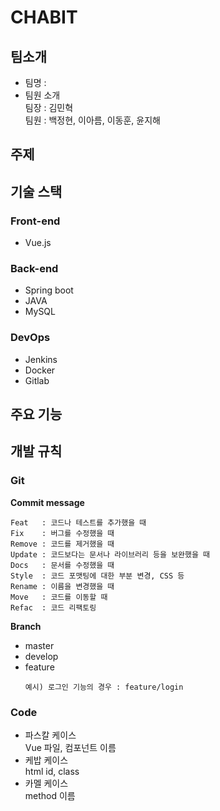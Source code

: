 # CHABIT
## 팀소개  
* 팀명 :  
* 팀원 소개  
    팀장 : 김민혁  
    팀원 : 백정현, 이아름, 이동훈, 윤지해  

## 주제  
## 기술 스택  
### Front-end  
* Vue.js  

### Back-end  
* Spring boot  
* JAVA  
* MySQL  

### DevOps  
* Jenkins  
* Docker  
* Gitlab  

## 주요 기능  
## 개발 규칙  
### Git  
**Commit message**  
```
Feat   : 코드나 테스트를 추가했을 때
Fix    : 버그를 수정했을 때
Remove : 코드를 제거했을 때
Update : 코드보다는 문서나 라이브러리 등을 보완했을 때
Docs   : 문서를 수정했을 때
Style  : 코드 포맷팅에 대한 부분 변경, CSS 등
Rename : 이름을 변경했을 때
Move   : 코드를 이동할 때
Refac  : 코드 리팩토링
```  
**Branch**  
* master  
* develop  
* feature  
    ```
    예시) 로그인 기능의 경우 : feature/login
    ```  

### Code  
* 파스칼 케이스  
    Vue 파일, 컴포넌트 이름  
* 케밥 케이스  
    html id, class  
* 카멜 케이스  
    method 이름  